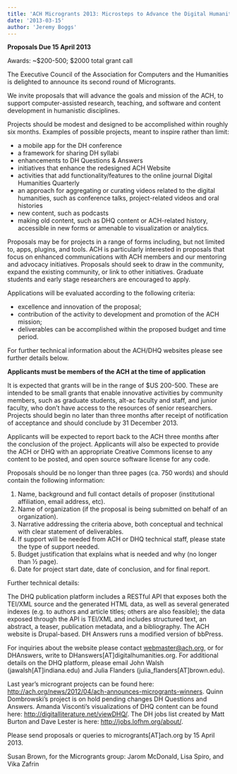 ```yaml
---
title: 'ACH Microgrants 2013: Microsteps to Advance the Digital Humanities'
date: '2013-03-15'
author: 'Jeremy Boggs'
---
```

**Proposals Due 15 April 2013**

Awards: ~$200-500; $2000 total grant call

The Executive Council of the Association for Computers and the Humanities is delighted to announce its second round of Microgrants.

We invite proposals that will advance the goals and mission of the ACH, to support computer-assisted research, teaching, and software and content development in humanistic disciplines.  

Projects should be modest and designed to be accomplished within roughly six months. Examples of possible projects, meant to inspire rather than limit:

- a mobile app for the DH conference
- a framework for sharing DH syllabi
- enhancements to DH Questions &amp; Answers
- initiatives that enhance the redesigned ACH Website
- activities that add functionality/features to the online journal Digital Humanities Quarterly
- an approach for aggregating or curating videos related to the digital humanities, such as conference talks, project-related videos and oral histories
- new content, such as podcasts
- making old content, such as DHQ content or ACH-related history, accessible in new forms or amenable to visualization or analytics.

Proposals may be for projects in a range of forms including, but not limited to, apps, plugins, and tools. ACH is particularly interested in proposals that focus on enhanced communications with ACH members and our mentoring and advocacy initiatives. Proposals should seek to draw in the community, expand the existing community, or link to other initiatives. Graduate students and early stage researchers are encouraged to apply.

Applications will be evaluated according to the following criteria:

- excellence and innovation of the proposal;
- contribution of the activity to development and promotion of the ACH mission;
- deliverables can be accomplished within the proposed budget and time period.

For further technical information about the ACH/DHQ websites please see further details below.

**Applicants must be members of the ACH at the time of application**

It is expected that grants will be in the range of $US 200-500. These are intended to be small grants that enable innovative activities by community members, such as graduate students, alt-ac faculty and staff, and junior faculty, who don’t have access to the resources of senior researchers. Projects should begin no later than three months after receipt of notification of acceptance and should conclude by 31 December 2013.

Applicants will be expected to report back to the ACH three months after the conclusion of the project. Applicants will also be expected to provide the ACH or DHQ with an appropriate Creative Commons license to any content to be posted, and open source software license for any code.

Proposals should be no longer than three pages (ca. 750 words) and should contain the following information:

1. Name, background and full contact details of proposer (institutional affiliation, email address, etc).
2. Name of organization (if the proposal is being submitted on behalf of an organization).
3. Narrative addressing the criteria above, both conceptual and technical with clear statement of deliverables.
4. If support will be needed from ACH or DHQ technical staff, please state the type of support needed.
5. Budget justification that explains what is needed and why (no longer than ½ page).
6. Date for project start date, date of conclusion, and for final report.

Further technical details:

The DHQ publication platform includes a RESTful API that exposes both the TEI/XML source and the generated HTML data, as well as several generated indexes (e.g. to authors and article titles; others are also feasible); the data exposed through the API is TEI/XML and includes structured text, an abstract, a teaser, publication metadata, and a bibliography. The ACH website is Drupal-based. DH Answers runs a modified version of bbPress.

For inquiries about the website please contact webmaster@ach.org, or for DHAnswers, write to DHanswers\[AT\]digitalhumanities.org. For additional details on the DHQ platform, please email John Walsh (jawalsh\[AT\]indiana.edu) and Julia Flanders (julia\_flanders\[AT\]brown.edu).

Last year’s microgrant projects can be found here: <http://ach.org/news/2012/04/ach-announces-microgrants-winners>. Quinn Dombrowski’s project is on hold pending changes DH Questions and Answers. Amanda Visconti’s visualizations of DHQ content can be found here: http://digitalliterature.net/viewDHQ/. The DH jobs list created by Matt Burton and Dave Lester is here: http://jobs.lofhm.org/about/.

Please send proposals or queries to microgrants\[AT\]ach.org by 15 April 2013.

Susan Brown, for the Microgrants group: Jarom McDonald, Lisa Spiro, and Vika Zafrin